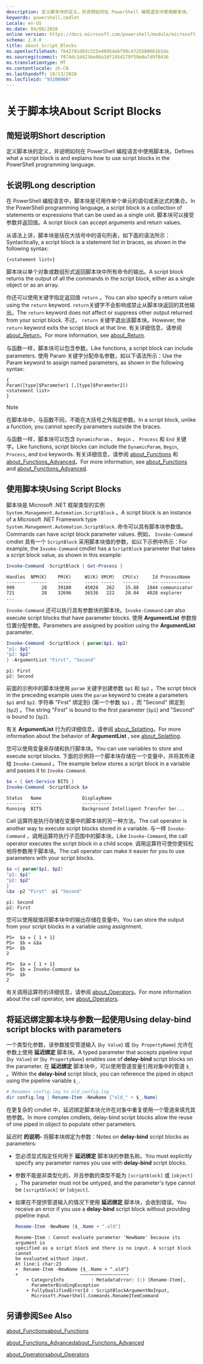 ```yaml
---
description: 定义脚本块的定义，并说明如何在 PowerShell 编程语言中使用脚本块。
keywords: powershell,cmdlet
Locale: en-US
ms.date: 04/08/2020
online version: https://docs.microsoft.com/powershell/module/microsoft.powershell.core/about/about_script_blocks?view=powershell-5.1&WT.mc_id=ps-gethelp
schema: 2.0.0
title: about_Script_Blocks
ms.openlocfilehash: f842701d83c525e4695debf99c4725580661b1de
ms.sourcegitcommit: f874dc1d4236e06a3df195d179f59e0a7d9f8436
ms.translationtype: MT
ms.contentlocale: zh-CN
ms.lasthandoff: 10/13/2020
ms.locfileid: "93200066"
---
```

# <a name="about-script-blocks"></a><span data-ttu-id="45527-104">关于脚本块</span><span class="sxs-lookup"><span data-stu-id="45527-104">About Script Blocks</span></span>

## <a name="short-description"></a><span data-ttu-id="45527-105">简短说明</span><span class="sxs-lookup"><span data-stu-id="45527-105">Short description</span></span>

<span data-ttu-id="45527-106">定义脚本块的定义，并说明如何在 PowerShell 编程语言中使用脚本块。</span><span class="sxs-lookup"><span data-stu-id="45527-106">Defines what a script block is and explains how to use script blocks in the PowerShell programming language.</span></span>

## <a name="long-description"></a><span data-ttu-id="45527-107">长说明</span><span class="sxs-lookup"><span data-stu-id="45527-107">Long description</span></span>

<span data-ttu-id="45527-108">在 PowerShell 编程语言中，脚本块是可用作单个单元的语句或表达式的集合。</span><span class="sxs-lookup"><span data-stu-id="45527-108">In the PowerShell programming language, a script block is a collection of statements or expressions that can be used as a single unit.</span></span>
<span data-ttu-id="45527-109">脚本块可以接受参数并返回值。</span><span class="sxs-lookup"><span data-stu-id="45527-109">A script block can accept arguments and return values.</span></span>

<span data-ttu-id="45527-110">从语法上讲，脚本块是括在大括号中的语句列表，如下面的语法所示：</span><span class="sxs-lookup"><span data-stu-id="45527-110">Syntactically, a script block is a statement list in braces, as shown in the following syntax:</span></span>

```
{<statement list>}
```

<span data-ttu-id="45527-111">脚本块以单个对象或数组形式返回脚本块中所有命令的输出。</span><span class="sxs-lookup"><span data-stu-id="45527-111">A script block returns the output of all the commands in the script block, either as a single object or as an array.</span></span>

<span data-ttu-id="45527-112">你还可以使用关键字指定返回值 `return` 。</span><span class="sxs-lookup"><span data-stu-id="45527-112">You can also specify a return value using the `return` keyword.</span></span> <span data-ttu-id="45527-113">`return`关键字不会影响或禁止从脚本块返回的其他输出。</span><span class="sxs-lookup"><span data-stu-id="45527-113">The `return` keyword does not affect or suppress other output returned from your script block.</span></span> <span data-ttu-id="45527-114">不过， `return` 关键字退出该脚本块。</span><span class="sxs-lookup"><span data-stu-id="45527-114">However, the `return` keyword exits the script block at that line.</span></span> <span data-ttu-id="45527-115">有关详细信息，请参阅 [about_Return](about_Return.md)。</span><span class="sxs-lookup"><span data-stu-id="45527-115">For more information, see [about_Return](about_Return.md).</span></span>

<span data-ttu-id="45527-116">与函数一样，脚本块可以包含参数。</span><span class="sxs-lookup"><span data-stu-id="45527-116">Like functions, a script block can include parameters.</span></span> <span data-ttu-id="45527-117">使用 Param 关键字分配命名参数，如以下语法所示：</span><span class="sxs-lookup"><span data-stu-id="45527-117">Use the Param keyword to assign named parameters, as shown in the following syntax:</span></span>

```
{
Param([type]$Parameter1 [,[type]$Parameter2])
<statement list>
}
```

> [!NOTE]
> <span data-ttu-id="45527-118">在脚本块中，与函数不同，不能在大括号之外指定参数。</span><span class="sxs-lookup"><span data-stu-id="45527-118">In a script block, unlike a function, you cannot specify parameters outside the braces.</span></span>

<span data-ttu-id="45527-119">与函数一样，脚本块可以包含 `DynamicParam` 、 `Begin` 、 `Process` 和 `End` 关键字。</span><span class="sxs-lookup"><span data-stu-id="45527-119">Like functions, script blocks can include the `DynamicParam`, `Begin`, `Process`, and `End` keywords.</span></span> <span data-ttu-id="45527-120">有关详细信息，请参阅 [about_Functions](about_Functions.md) 和 [about_Functions_Advanced](about_Functions_Advanced.md)。</span><span class="sxs-lookup"><span data-stu-id="45527-120">For more information, see [about_Functions](about_Functions.md) and [about_Functions_Advanced](about_Functions_Advanced.md).</span></span>

## <a name="using-script-blocks"></a><span data-ttu-id="45527-121">使用脚本块</span><span class="sxs-lookup"><span data-stu-id="45527-121">Using Script Blocks</span></span>

<span data-ttu-id="45527-122">脚本块是 Microsoft .NET 框架类型的实例 `System.Management.Automation.ScriptBlock` 。</span><span class="sxs-lookup"><span data-stu-id="45527-122">A script block is an instance of a Microsoft .NET Framework type `System.Management.Automation.ScriptBlock`.</span></span> <span data-ttu-id="45527-123">命令可以具有脚本块参数值。</span><span class="sxs-lookup"><span data-stu-id="45527-123">Commands can have script block parameter values.</span></span> <span data-ttu-id="45527-124">例如， `Invoke-Command` cmdlet 具有一个 `ScriptBlock` 采用脚本块值的参数，如以下示例中所示：</span><span class="sxs-lookup"><span data-stu-id="45527-124">For example, the `Invoke-Command` cmdlet has a `ScriptBlock` parameter that takes a script block value, as shown in this example:</span></span>

```powershell
Invoke-Command -ScriptBlock { Get-Process }
```

```Output
Handles  NPM(K)    PM(K)     WS(K) VM(M)   CPU(s)     Id ProcessName
-------  ------    -----     ----- -----   ------     -- -----------
999          28    39100     45020   262    15.88   1844 communicator
721          28    32696     36536   222    20.84   4028 explorer
...
```

<span data-ttu-id="45527-125">`Invoke-Command` 还可以执行具有参数块的脚本块。</span><span class="sxs-lookup"><span data-stu-id="45527-125">`Invoke-Command` can also execute script blocks that have parameter blocks.</span></span>
<span data-ttu-id="45527-126">使用 **ArgumentList** 参数按位置分配参数。</span><span class="sxs-lookup"><span data-stu-id="45527-126">Parameters are assigned by position using the **ArgumentList** parameter.</span></span>

```powershell
Invoke-Command -ScriptBlock { param($p1, $p2)
"p1: $p1"
"p2: $p2"
} -ArgumentList "First", "Second"
```

```Output
p1: First
p2: Second
```

<span data-ttu-id="45527-127">前面的示例中的脚本块使用 `param` 关键字创建参数 `$p1` 和 `$p2` 。</span><span class="sxs-lookup"><span data-stu-id="45527-127">The script block in the preceding example uses the `param` keyword to create a parameters `$p1` and `$p2`.</span></span> <span data-ttu-id="45527-128">字符串 "First" 绑定到)  (第一个参数 `$p1` ，而 "Second" 绑定到 (`$p2`) 。</span><span class="sxs-lookup"><span data-stu-id="45527-128">The string "First" is bound to the first parameter (`$p1`) and "Second" is bound to (`$p2`).</span></span>

<span data-ttu-id="45527-129">有关 **ArgumentList** 行为的详细信息，请参阅 [about_Splatting](about_Splatting.md#splatting-with-arrays)。</span><span class="sxs-lookup"><span data-stu-id="45527-129">For more information about the behavior of **ArgumentList** , see [about_Splatting](about_Splatting.md#splatting-with-arrays).</span></span>

<span data-ttu-id="45527-130">您可以使用变量来存储和执行脚本块。</span><span class="sxs-lookup"><span data-stu-id="45527-130">You can use variables to store and execute script blocks.</span></span> <span data-ttu-id="45527-131">下面的示例将一个脚本块存储在一个变量中，并将其传递给 `Invoke-Command` 。</span><span class="sxs-lookup"><span data-stu-id="45527-131">The example below stores a script block in a variable and passes it to `Invoke-Command`.</span></span>

```powershell
$a = { Get-Service BITS }
Invoke-Command -ScriptBlock $a
```

```Output
Status   Name               DisplayName
------   ----               -----------
Running  BITS               Background Intelligent Transfer Ser...
```

<span data-ttu-id="45527-132">Call 运算符是执行存储在变量中的脚本块的另一种方法。</span><span class="sxs-lookup"><span data-stu-id="45527-132">The call operator is another way to execute script blocks stored in a variable.</span></span>
<span data-ttu-id="45527-133">与一样 `Invoke-Command` ，调用运算符执行子范围中的脚本块。</span><span class="sxs-lookup"><span data-stu-id="45527-133">Like `Invoke-Command`, the call operator executes the script block in a child scope.</span></span> <span data-ttu-id="45527-134">调用运算符可使你更轻松地将参数用于脚本块。</span><span class="sxs-lookup"><span data-stu-id="45527-134">The call operator can make it easier for you to use parameters with your script blocks.</span></span>

```powershell
$a ={ param($p1, $p2)
"p1: $p1"
"p2: $p2"
}
&$a -p2 "First" -p1 "Second"
```

```Output
p1: Second
p2: First
```

<span data-ttu-id="45527-135">您可以使用赋值将脚本块中的输出存储在变量中。</span><span class="sxs-lookup"><span data-stu-id="45527-135">You can store the output from your script blocks in a variable using assignment.</span></span>

```
PS>  $a = { 1 + 1}
PS>  $b = &$a
PS>  $b
2
```

```
PS>  $a = { 1 + 1}
PS>  $b = Invoke-Command $a
PS>  $b
2
```

<span data-ttu-id="45527-136">有关调用运算符的详细信息，请参阅 [about_Operators](about_Operators.md)。</span><span class="sxs-lookup"><span data-stu-id="45527-136">For more information about the call operator, see [about_Operators](about_Operators.md).</span></span>

## <a name="using-delay-bind-script-blocks-with-parameters"></a><span data-ttu-id="45527-137">将延迟绑定脚本块与参数一起使用</span><span class="sxs-lookup"><span data-stu-id="45527-137">Using delay-bind script blocks with parameters</span></span>

<span data-ttu-id="45527-138">一个类型化参数，该参数接受管道输入 (`by Value`) 或 (`by PropertyName`) 允许在参数上使用 **延迟绑定** 脚本块。</span><span class="sxs-lookup"><span data-stu-id="45527-138">A typed parameter that accepts pipeline input (`by Value`) or (`by PropertyName`) enables use of **delay-bind** script blocks on the parameter.</span></span>
<span data-ttu-id="45527-139">在 **延迟绑定** 脚本块中，可以使用管道变量引用对象中的管道 `$_` 。</span><span class="sxs-lookup"><span data-stu-id="45527-139">Within the **delay-bind** script block, you can reference the piped in object using the pipeline variable `$_`.</span></span>

```powershell
# Renames config.log to old_config.log
dir config.log | Rename-Item -NewName {"old_" + $_.Name}
```

<span data-ttu-id="45527-140">在更复杂的 cmdlet 中，延迟绑定脚本块允许在对象中重复使用一个管道来填充其他参数。</span><span class="sxs-lookup"><span data-stu-id="45527-140">In more complex cmdlets, delay-bind script blocks allow the reuse of one piped in object to populate other parameters.</span></span>

<span data-ttu-id="45527-141">延迟时 **的说明-** 将脚本块绑定为参数：</span><span class="sxs-lookup"><span data-stu-id="45527-141">Notes on **delay-bind** script blocks as parameters:</span></span>

- <span data-ttu-id="45527-142">您必须显式指定任何用于 **延迟绑定** 脚本块的参数名称。</span><span class="sxs-lookup"><span data-stu-id="45527-142">You must explicitly specify any parameter names you use with **delay-bind** script blocks.</span></span>
- <span data-ttu-id="45527-143">参数不能是非类型化的，并且参数的类型不能为 `[scriptblock]` 或 `[object]` 。</span><span class="sxs-lookup"><span data-stu-id="45527-143">The parameter must not be untyped, and the parameter's type cannot be `[scriptblock]` or `[object]`.</span></span>
- <span data-ttu-id="45527-144">如果在不提供管道输入的情况下使用 **延迟绑定** 脚本块，会收到错误。</span><span class="sxs-lookup"><span data-stu-id="45527-144">You receive an error if you use a **delay-bind** script block without providing pipeline input.</span></span>

  ```powershell
  Rename-Item -NewName {$_.Name + ".old"}
  ```

  ```Output
  Rename-Item : Cannot evaluate parameter 'NewName' because its argument is
  specified as a script block and there is no input. A script block cannot
  be evaluated without input.
  At line:1 char:23
  +  Rename-Item -NewName {$_.Name + ".old"}
  +                       ~~~~~~~~~~~~~~~~~~
      + CategoryInfo          : MetadataError: (:) [Rename-Item],
        ParameterBindingException
      + FullyQualifiedErrorId : ScriptBlockArgumentNoInput,
        Microsoft.PowerShell.Commands.RenameItemCommand
  ```

## <a name="see-also"></a><span data-ttu-id="45527-145">另请参阅</span><span class="sxs-lookup"><span data-stu-id="45527-145">See Also</span></span>

[<span data-ttu-id="45527-146">about_Functions</span><span class="sxs-lookup"><span data-stu-id="45527-146">about_Functions</span></span>](about_Functions.md)

[<span data-ttu-id="45527-147">about_Functions_Advanced</span><span class="sxs-lookup"><span data-stu-id="45527-147">about_Functions_Advanced</span></span>](about_Functions_Advanced.md)

[<span data-ttu-id="45527-148">about_Operators</span><span class="sxs-lookup"><span data-stu-id="45527-148">about_Operators</span></span>](about_Operators.md)
